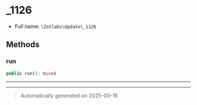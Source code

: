 
# _1126





* Full name: `\Zotlabs\Update\_1126`




## Methods


### run



```php
public run(): mixed
```












***


***
> Automatically generated on 2025-03-18
